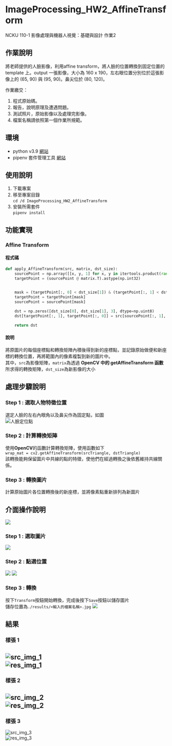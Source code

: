 # ImageProcessing_HW2_AffineTransform
NCKU 110-1 影像處理與機器人視覺：基礎與設計 作業2

## 作業說明
將老師提供的人臉影像，利用affine transform，將人臉的位置轉換到固定位置的 template 上。output 一張影像，大小為 160 x 190，左右眼位置分別位於這張影像上的 (65, 90) 與 (95, 90)。鼻尖位於 (80, 120)。

作業繳交：
1. 程式原始碼。
2. 報告，說明原理及遭遇問題。
3. 測試照片，原始影像以及處理完影像。
4. 檔案名稱請依照第一個作業所規範。


## 環境
- python v3.9 [網站](https://pipenv-fork.readthedocs.io/en/latest/)
- pipenv 套件管理工具 [網站](https://pipenv-fork.readthedocs.io/en/latest/) 

## 使用說明
1. 下載專案
2. 移至專案目錄\
`cd /d ImageProcessing_HW2_AffineTransform`
2. 安裝所需套件\
`pipenv install`

## 功能實現

### Affine Transform
#### 程式碼
```python
def apply_AffineTransform(src, matrix, dst_size):
    sourcePoint = np.array([[x, y, 1] for x, y in itertools.product(range(src.shape[1]), range(src.shape[0]))])
    targetPoint = (sourcePoint @ matrix.T).astype(np.int32)
    

    mask = (targetPoint[:, 0] < dst_size[1]) & (targetPoint[:, 1] < dst_size[0]) & (targetPoint[:, 1] >= 0) & (targetPoint[:, 0] >= 0)
    targetPoint = targetPoint[mask]
    sourcePoint = sourcePoint[mask]

    dst = np.zeros([dst_size[0], dst_size[1], 3], dtype=np.uint8)
    dst[targetPoint[:, 1], targetPoint[:, 0]] = src[sourcePoint[:, 1], sourcePoint[:, 0]]

    return dst
```
#### 說明
將原圖片的每個座標點和轉換矩陣內積後得到新的座標點，並記錄原始做便和新座標的轉換位置，再將範圍內的像素複製到新的圖片中。  
其中，`src`為影像矩陣，`matrix`為透過 **OpenCV 中的 getAffineTransform 函數**所求得的轉換矩陣，`dst_size`為新影像的大小

## 處理步驟說明
### Step 1 : 選取人物特徵位置
選定人臉的左右內眼角以及鼻尖作為固定點，如圖  
![人臉定位點](./img/人臉三角形.jpg)

### Step 2 : 計算轉換矩陣
使用**OpenCV**的函數計算轉換矩陣，使用函數如下  
`wrap_mat = cv2.getAffineTransform(srcTriangle, dstTriangle)`  
該轉換能夠保留圖片中共線的點的特徵，使他們在經過轉換之後依舊維持共線關係。

### Step 3 : 轉換圖片
計算原始圖片各位置轉換後的新座標，並將像素點重新排列為新圖片

## 介面操作說明
![](./img/使用介面.jpg)
### Step 1 : 選取圖片
![](./img/選擇相片.jpg)
### Step 2 : 點選位置
![](./img/點選位置.jpg)
![](./img/點選完成.jpg)
### Step 3 : 轉換
按下`Transform`按鈕開始轉換，完成後按下`Save`按鈕以儲存圖片  
儲存位置為`./results/<輸入的檔案名稱>.jpg`
![](./img/轉換完成.jpg)

## 結果
### 樣張 1
![src_img_1](./source/s1.jpg)  
![res_img_1](./results/s1.jpg)
---
### 樣張 2
![src_img_2](./source/s2.bmp)  
![res_img_2](./results/s2.jpg)
---
### 樣張 3
![src_img_3](./source/s3.jpg)  
![res_img_3](./results/s3.jpg)
